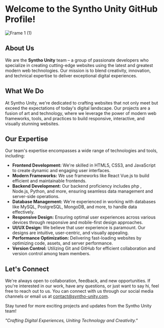 # Welcome to the Syntho Unity GitHub Profile!


![Frame 1 (1)](https://github.com/synthounity/.github/assets/115560200/d24014ff-9b0a-483a-a9bc-995b1675513b)

## About Us

We are the **Syntho Unity** team – a group of passionate developers who specialize in creating cutting-edge websites using the latest and greatest modern web technologies. Our mission is to blend creativity, innovation, and technical expertise to deliver exceptional digital experiences.

## What We Do

At Syntho Unity, we're dedicated to crafting websites that not only meet but exceed the expectations of today's digital landscape. Our projects are a fusion of art and technology, where we leverage the power of modern web frameworks, tools, and practices to build responsive, interactive, and visually stunning websites.

## Our Expertise

Our team's expertise encompasses a wide range of technologies and tools, including:

- **Frontend Development:** We're skilled in HTML5, CSS3, and JavaScript to create dynamic and engaging user interfaces.
- **Modern Frameworks:** We use frameworks like React Vue.js to build efficient and maintainable frontends.
- **Backend Development:** Our backend proficiency includes php , Node.js, Python, and more, ensuring seamless data management and server-side operations.
- **Database Management:** We're experienced in working with databases like MySQL, PostgreSQL, MongoDB, and more, to handle data effectively.
- **Responsive Design:** Ensuring optimal user experiences across various devices through responsive and mobile-first design approaches.
- **UI/UX Design:** We believe that user experience is paramount. Our designs are intuitive, user-centric, and visually appealing.
- **Performance Optimization:** Delivering fast-loading websites by optimizing code, assets, and server performance.
- **Version Control:** Utilizing Git and GitHub for efficient collaboration and version control among team members.

## Let's Connect

We're always open to collaboration, feedback, and new opportunities. If you're interested in our work, have any questions, or just want to say hi, feel free to reach out to us. You can connect with us through our social media channels or email us at contact@syntho-unity.com.

Stay tuned for more exciting projects and updates from the Syntho Unity team!

*"Crafting Digital Experiences, Uniting Technology and Creativity."*
